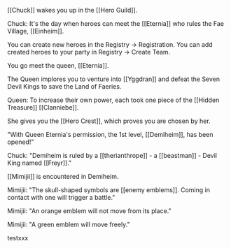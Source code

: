 [[Chuck]] wakes you up in the [[Hero Guild]].

Chuck: It's the day when heroes can meet the [[Eternia]] who rules the Fae Village, [[Einheim]].

You can create new heroes in the Registry -> 
Registration.
You can add created heroes to your party in Registry -> Create Team.

You go meet the queen, [[Eternia]].

The Queen implores you to venture into [[Yggdran]] and defeat the Seven Devil Kings to save the Land of Faeries.

Queen: To increase their own power, each took one piece of the [[Hidden Treasure]] [[Clanniebe]].

She gives you the [[Hero Crest]], which proves you are chosen by her.

"With Queen Eternia's permission, the 1st level, [[Demiheim]], has been opened!"

Chuck: "Demiheim is ruled by a [[therianthrope]] - a [[beastman]] - Devil King named [[Freyr]]."

[[Mimijii]] is encountered in Demiheim.

Mimijii: "The skull-shaped symbols are [[enemy emblems]]. Coming in contact with one will trigger a battle."

Mimijii: "An orange emblem will not move from its place."

Mimijii: "A green emblem will move freely."

testxxx